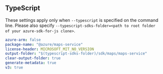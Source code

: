 ## TypeScript

These settings apply only when `--typescript` is specified on the command line.
Please also specify `--typescript-sdks-folder=<path to root folder of your azure-sdk-for-js clone>`.

``` yaml $(typescript)
azure-arm: false
package-name: "@azure/maps-service"
license-header: MICROSOFT_MIT_NO_VERSION
output-folder: "$(typescript-sdks-folder)/sdk/maps/maps-service"
clear-output-folder: true
generate-metadata: true
v3: true
```
